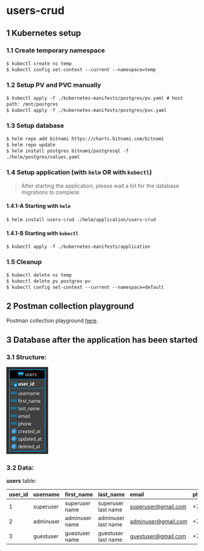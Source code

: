 # users-crud

## 1 Kubernetes setup

### 1.1 Create temporary namespace

```shell
$ kubectl create ns temp
$ kubectl config set-context --current --namespace=temp
```

### 1.2 Setup PV and PVC manually

```shell
$ kubectl apply -f ./kubernetes-manifests/postgres/pv.yaml # host path: /mnt/postgres
$ kubectl apply -f ./kubernetes-manifests/postgres/pvc.yaml
```

### 1.3 Setup database
```shell
$ helm repo add bitnami https://charts.bitnami.com/bitnami
$ helm repo update
$ helm install postgres bitnami/postgresql -f ./helm/postgres/values.yaml
```

### 1.4 Setup application (with `helm` OR with `kubectl`)

> After starting the application, please wait a bit for the database migrations to complete.

#### 1.4.1-A Starting with `helm`

```shell
$ helm install users-crud ./helm/application/users-crud
```

#### 1.4.1-B Starting with `kubectl`

```shell
$ kubectl apply -f ./kubernetes-manifests/application
```

### 1.5 Cleanup

```shell
$ kubectl delete ns temp
$ kubectl delete pv postgres-pv
$ kubectl config set-context --current --namespace=default
```

## 2 Postman collection playground

Postman collection playground [here](https://www.getpostman.com/collections/d3fdd3f5537998e7271d).

## 3 Database after the application has been started

### 3.1 Structure:

![image info](./images/users-crud.png)

### 3.2 Data:

**users** table:

| user_id | username  | first_name     | last_name           | email               | phone        |
| :------ | :-------- | :------------- | :------------------ | :------------------ | :----------- |
| 1       | superuser | superuser name | superuser last name | superuser@gmail.com | +79990001122 |
| 2       | adminuser | adminuser name | adminuser last name | adminuser@gmail.com | +79990003344 |
| 3       | guestuser | guestuser name | guestuser last name | guestuser@gmail.com | +79990005566 |
